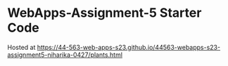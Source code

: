 # WebApps-Assignment-5 Starter Code
Hosted at https://44-563-web-apps-s23.github.io/44563-webapps-s23-assignment5-niharika-0427/plants.html